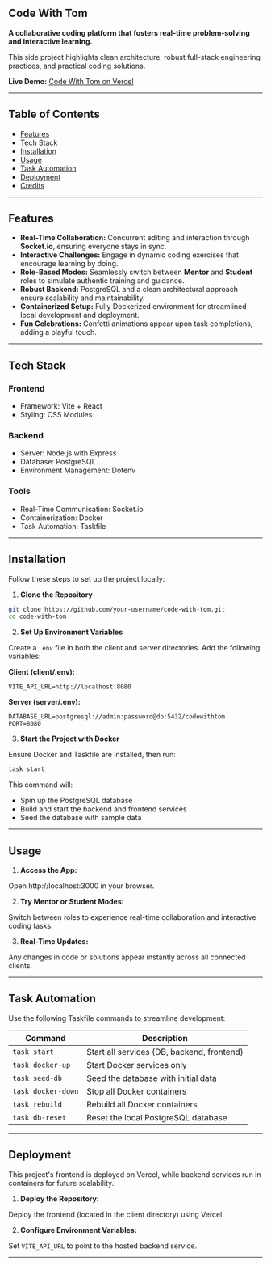 ## Code With Tom

**A collaborative coding platform that fosters real-time problem-solving and interactive learning.**

This side project highlights clean architecture, robust full-stack engineering practices, and practical coding solutions.

 **Live Demo:** [Code With Tom on Vercel](https://code-with-tom-deans-projects-729ccfbf.vercel.app/)

---

## Table of Contents

* [Features](#features)
* [Tech Stack](#tech-stack)
* [Installation](#installation)
* [Usage](#usage)
* [Task Automation](#task-automation)
* [Deployment](#deployment)
* [Credits](#credits)

---

## Features

* **Real-Time Collaboration:** Concurrent editing and interaction through **Socket.io**, ensuring everyone stays in sync.
* **Interactive Challenges:** Engage in dynamic coding exercises that encourage learning by doing.
* **Role-Based Modes:** Seamlessly switch between **Mentor** and **Student** roles to simulate authentic training and guidance.
* **Robust Backend:** PostgreSQL and a clean architectural approach ensure scalability and maintainability.
* **Containerized Setup:** Fully Dockerized environment for streamlined local development and deployment.
* **Fun Celebrations:** Confetti animations  appear upon task completions, adding a playful touch.

---

## Tech Stack

### Frontend

* Framework: Vite + React
* Styling: CSS Modules

### Backend

* Server: Node.js with Express
* Database: PostgreSQL
* Environment Management: Dotenv

### Tools

* Real-Time Communication: Socket.io
* Containerization: Docker
* Task Automation: Taskfile

---

## Installation

Follow these steps to set up the project locally:

1. **Clone the Repository**

```bash
git clone https://github.com/your-username/code-with-tom.git
cd code-with-tom
```

2. **Set Up Environment Variables**

Create a `.env` file in both the client and server directories. Add the following variables:

**Client (client/.env):**

```
VITE_API_URL=http://localhost:8080
```

**Server (server/.env):**

```
DATABASE_URL=postgresql://admin:password@db:5432/codewithtom
PORT=8080
```

3. **Start the Project with Docker**

Ensure Docker and Taskfile are installed, then run:

```bash
task start
```

This command will:

* Spin up the PostgreSQL database
* Build and start the backend and frontend services
* Seed the database with sample data

---

## Usage

1. **Access the App:**

Open http://localhost:3000 in your browser.

2. **Try Mentor or Student Modes:**

Switch between roles to experience real-time collaboration and interactive coding tasks.

3. **Real-Time Updates:**

Any changes in code or solutions appear instantly across all connected clients.

---

## Task Automation

Use the following Taskfile commands to streamline development:

| Command | Description |
|---|---|
| `task start` | Start all services (DB, backend, frontend) |
| `task docker-up` | Start Docker services only |
| `task seed-db` | Seed the database with initial data |
| `task docker-down` | Stop all Docker containers |
| `task rebuild` | Rebuild all Docker containers |
| `task db-reset` | Reset the local PostgreSQL database |

---

## Deployment

This project's frontend is deployed on Vercel, while backend services run in containers for future scalability.

1. **Deploy the Repository:**

Deploy the frontend (located in the client directory) using Vercel.

2. **Configure Environment Variables:**

Set `VITE_API_URL` to point to the hosted backend service.

---



